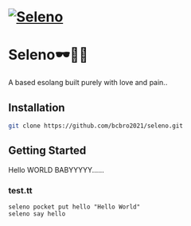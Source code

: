 # [![Seleno](https://i.kym-cdn.com/entries/icons/facebook/000/047/114/yellow_emoji_in_darkness_cover.jpg)](https://github.com/bcbro2021/seleno)
# Seleno🕶💅🔥
A based esolang built purely with love and pain..

## Installation
```sh
git clone https://github.com/bcbro2021/seleno.git
```
## Getting Started
Hello WORLD BABYYYYY......
### test.tt
```seleno
seleno pocket put hello "Hello World"
seleno say hello
```
